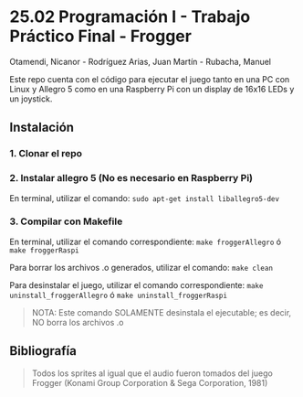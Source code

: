 # 25.02 Programación I - Trabajo Práctico Final - Frogger
Otamendi, Nicanor - Rodríguez Arias, Juan Martín - Rubacha, Manuel

Este repo cuenta con el código para ejecutar el juego tanto en una PC con Linux y Allegro 5 como en una Raspberry Pi con un display de 16x16 LEDs y un joystick.

## Instalación

### 1. Clonar el repo

### 2. Instalar allegro 5 (No es necesario en Raspberry Pi)
En terminal, utilizar el comando:
``` sudo apt-get install liballegro5-dev ```

### 3. Compilar con Makefile
En terminal, utilizar el comando correspondiente:
``` make froggerAllegro ```
ó
``` make froggerRaspi ```
    
Para borrar los archivos .o generados, utilizar el comando:
``` make clean ```

Para desinstalar el juego,  utilizar el comando correspondiente:
``` make uninstall_froggerAllegro ```
ó
``` make uninstall_froggerRaspi ```

> NOTA: Este comando SOLAMENTE desinstala el ejecutable; es decir, NO borra los archivos .o

## Bibliografía
> Todos los sprites al igual que el audio fueron tomados del juego Frogger (Konami Group Corporation & Sega Corporation, 1981)

